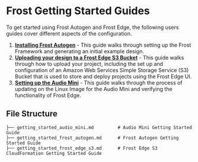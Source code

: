 # Frost Getting Started Guides
To get started using Frost Autogen and Frost Edge, the following users guides cover different aspects of the configuration.
1. **[Installing Frost Autogen](getting_started_frost_autogen.md)** - This guide walks through setting up the Frost Framework and generating an initial example design.
2. **[Uploading your design to a Frost Edge S3 Bucket](getting_started_frost_edge_s3.md)** - This guide walks through how to upload your project, including the set up and configuration of an Amazon Web Services Simple Storage Service (S3) Bucket that is used to store and deploy projects using the Frost Edge UI.
3. **[Setting up the Audio Mini](getting_started_audio_mini.md)** - This guide walks through the process of updating on the Linux Image for the Audio Mini and verifying the functionality of Frost Edge.
## File Structure
    ├── getting_started_audio_mini.md         # Audio Mini Getting Started Guide
    ├── getting_started_frost_autogen.md      # Frost Autogen Getting Started Guide
    ├── getting_started_frost_edge_s3.md      # Frost Edge S3 CloudFormation Getting Started Guide
